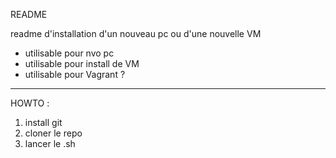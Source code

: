 README

readme d'installation d'un nouveau pc ou d'une nouvelle VM
* utilisable pour nvo pc
* utilisable pour install de VM
* utilisable pour Vagrant ?

---
HOWTO :
1. install git
2. cloner le repo
3. lancer le <fichier>.sh
